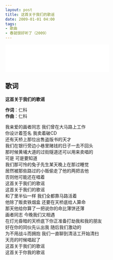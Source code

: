 ```yaml
---
layout: post
title: 这首关于我们的歌谣
date: 2009-01-01 04:00
tags:
- 歌曲
- 春就很好听了（2009）
---
```


<iframe frameborder="no" border="0" marginwidth="0" marginheight="0" width=330 height=86 src="//music.163.com/outchain/player?type=2&id=143746&auto=1&height=66"></iframe>

## 歌词

**这首关于我们的歌谣**

**作词**：仁科  
**作曲**：仁科

我亲爱的画者同志 我们曾在大马路上工作  
你设计着签名 我卖着破CD  
还有天桥上那位出售盗版书的天才  
我们在银行旁边小巷里赌钱的日子一去不回头  
那时候黄埔大道的过街隧道还可以用来卖唱的  
可是 可是要知道  
我们那可怜的兔子先生某天晚上在那过睡觉  
居然被那些路过的小贩偷走了他的两把吉他  
否则他可能还在唱着  
这首关于我们的歌谣  
这首关于我们的歌谣  
和了里半仙一样 我们全都靠马路活着  
他除了贩卖铁烟盒 还要在天桥底给人算命  
那天他给你算了一把说你的命比薄饼还薄  
画者同志 今晚我们又相遇  
在灯光昏暗的天桥底下你正准备打劫我和我的朋友  
好在你的同伙先认出我 随后我们激动的  
为不用战斗而拥抱 我们一直聊到清洁工开始清扫  
天亮的时候唱起了  
这首关于我们的歌谣  
这首关于你我的歌谣
